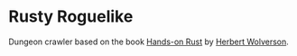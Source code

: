 # Rusty Roguelike

Dungeon crawler based on the book [Hands-on Rust](https://pragprog.com/titles/hwrust/hands-on-rust/) by [Herbert Wolverson](https://github.com/thebracket).

